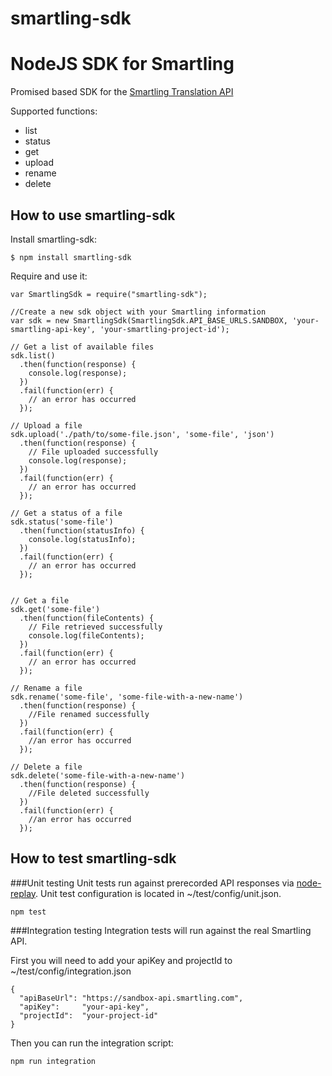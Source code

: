 smartling-sdk
==========================

# NodeJS SDK for Smartling

Promised based SDK for the [Smartling Translation API](https://docs.smartling.com/display/docs/Smartling+Translation+API)

Supported functions:
* list
* status
* get
* upload
* rename
* delete

## How to use smartling-sdk

Install smartling-sdk:

```
$ npm install smartling-sdk
```

Require and use it:

```
var SmartlingSdk = require("smartling-sdk");

//Create a new sdk object with your Smartling information
var sdk = new SmartlingSdk(SmartlingSdk.API_BASE_URLS.SANDBOX, 'your-smartling-api-key', 'your-smartling-project-id');

// Get a list of available files
sdk.list()
  .then(function(response) {
    console.log(response);
  })
  .fail(function(err) {
    // an error has occurred
  });

// Upload a file
sdk.upload('./path/to/some-file.json', 'some-file', 'json')
  .then(function(response) {
    // File uploaded successfully
    console.log(response);
  })
  .fail(function(err) {
    // an error has occurred
  });

// Get a status of a file
sdk.status('some-file')
  .then(function(statusInfo) {
    console.log(statusInfo);
  })
  .fail(function(err) {
    // an error has occurred
  });


// Get a file
sdk.get('some-file')
  .then(function(fileContents) {
    // File retrieved successfully
    console.log(fileContents);
  })
  .fail(function(err) {
    // an error has occurred
  });

// Rename a file
sdk.rename('some-file', 'some-file-with-a-new-name')
  .then(function(response) {
    //File renamed successfully
  })
  .fail(function(err) {
    //an error has occurred
  });

// Delete a file
sdk.delete('some-file-with-a-new-name')
  .then(function(response) {
    //File deleted successfully
  })
  .fail(function(err) {
    //an error has occurred
  });
```

## How to test smartling-sdk

###Unit testing
Unit tests run against prerecorded API responses via [node-replay](https://github.com/assaf/node-replay). Unit test configuration is located in ~/test/config/unit.json.
```
npm test
```

###Integration testing
Integration tests will run against the real Smartling API.

First you will need to add your apiKey and projectId to ~/test/config/integration.json

```
{
  "apiBaseUrl": "https://sandbox-api.smartling.com",
  "apiKey":     "your-api-key",
  "projectId":  "your-project-id"
}
```

Then you can run the integration script:
```
npm run integration
```

